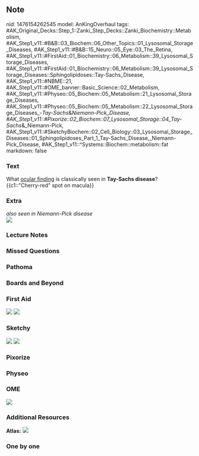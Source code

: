 ## Note
nid: 1476154262545
model: AnKingOverhaul
tags: #AK_Original_Decks::Step_1::Zanki_Step_Decks::Zanki_Biochemistry::Metabolism, #AK_Step1_v11::#B&B::03_Biochem::06_Other_Topics::01_Lysosomal_Storage_Diseases, #AK_Step1_v11::#B&B::15_Neuro::05_Eye::03_The_Retina, #AK_Step1_v11::#FirstAid::01_Biochemistry::06_Metabolism::39_Lysosomal_Storage_Diseases, #AK_Step1_v11::#FirstAid::01_Biochemistry::06_Metabolism::39_Lysosomal_Storage_Diseases::Sphingolipidoses::Tay-Sachs_Disease, #AK_Step1_v11::#NBME::21, #AK_Step1_v11::#OME_banner::Basic_Science::02_Metabolism, #AK_Step1_v11::#Physeo::05_Biochem::05_Metabolism::21_Lysosomal_Storage_Diseases, #AK_Step1_v11::#Physeo::05_Biochem::05_Metabolism::22_Lysosomal_Storage_Diseases_-_Tay-Sachs_&_Niemann-Pick_Disease, #AK_Step1_v11::#Pixorize::02_Biochem::07_Lysosomal_Storage::04_Tay-Sachs_&_Niemann-Pick, #AK_Step1_v11::#SketchyBiochem::02_Cell_Biology::03_Lysosomal_Storage_Diseases::01_Sphingolipidoses_Part_1_Tay-Sachs_Disease,_Niemann-Pick_Disease, #AK_Step1_v11::^Systems::Biochem::metabolism::fat
markdown: false

### Text
<div>
  What <u>ocular finding</u> is classically seen in <b>Tay-Sachs
  disease</b>?
</div>
<div>
  {{c1::"Cherry-red" spot on macula}}
</div>

### Extra
<div>
  <i>also seen in Niemann-Pick disease</i>
</div>
<div><img src="paste-510568532279442.jpg"></div>

### Lecture Notes


### Missed Questions


### Pathoma


### Boards and Beyond


### First Aid
<img src="tmpmuEIaa.png"> <img src="tmphBg0hb.png">

### Sketchy
<img src=
"Sphingolipidoses%20Part%201-%20Tay-Sachs%20Disease,%20Niemann-Pick%20Disease.png">
<img src="Screen%20Shot%202022-01-30%20at%2010.58.18%20AM.png">

### Pixorize


### Physeo


### OME
<div class="ome-widget">
  <a href=
  "https://onlinemeded.org/spa/metabolism?ref=anki"><img src=
  "_OME_AnkiFlashcards_Topic_3.png"></a>
</div>

### Additional Resources
<b>Atlas:</b> <img src="paste-2984955026080226.png">

### One by one

